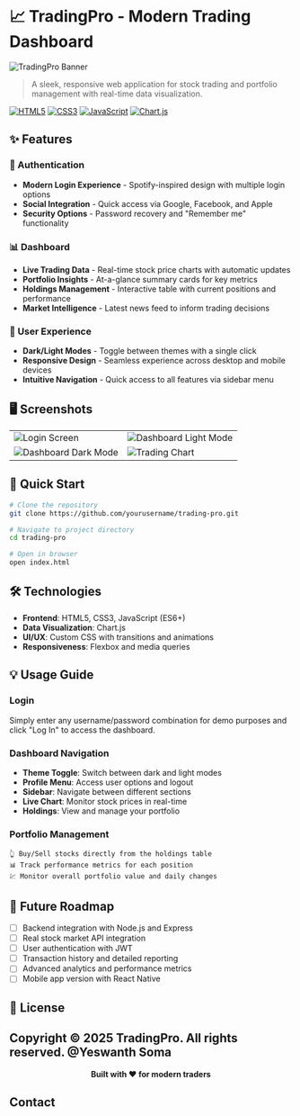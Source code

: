 # 📈 TradingPro - Modern Trading Dashboard

![TradingPro Banner](https://via.placeholder.com/1200x300)

> A sleek, responsive web application for stock trading and portfolio management with real-time data visualization.

[![HTML5](https://img.shields.io/badge/HTML5-E34F26?style=for-the-badge&logo=html5&logoColor=white)](https://developer.mozilla.org/en-US/docs/Web/HTML)
[![CSS3](https://img.shields.io/badge/CSS3-1572B6?style=for-the-badge&logo=css3&logoColor=white)](https://developer.mozilla.org/en-US/docs/Web/CSS)
[![JavaScript](https://img.shields.io/badge/JavaScript-F7DF1E?style=for-the-badge&logo=javascript&logoColor=black)](https://developer.mozilla.org/en-US/docs/Web/JavaScript)
[![Chart.js](https://img.shields.io/badge/Chart.js-FF6384?style=for-the-badge&logo=chart.js&logoColor=white)](https://www.chartjs.org/)

## ✨ Features

### 🔐 Authentication
* **Modern Login Experience** - Spotify-inspired design with multiple login options
* **Social Integration** - Quick access via Google, Facebook, and Apple
* **Security Options** - Password recovery and "Remember me" functionality

### 📊 Dashboard
* **Live Trading Data** - Real-time stock price charts with automatic updates
* **Portfolio Insights** - At-a-glance summary cards for key metrics
* **Holdings Management** - Interactive table with current positions and performance
* **Market Intelligence** - Latest news feed to inform trading decisions

### 🎨 User Experience
* **Dark/Light Modes** - Toggle between themes with a single click
* **Responsive Design** - Seamless experience across desktop and mobile devices
* **Intuitive Navigation** - Quick access to all features via sidebar menu

## 🖥️ Screenshots

<table>
  <tr>
    <td><img src="https://via.placeholder.com/400x250" alt="Login Screen" /></td>
    <td><img src="https://via.placeholder.com/400x250" alt="Dashboard Light Mode" /></td>
  </tr>
  <tr>
    <td><img src="https://via.placeholder.com/400x250" alt="Dashboard Dark Mode" /></td>
    <td><img src="https://via.placeholder.com/400x250" alt="Trading Chart" /></td>
  </tr>
</table>

## 🚀 Quick Start

```bash
# Clone the repository
git clone https://github.com/yourusername/trading-pro.git

# Navigate to project directory
cd trading-pro

# Open in browser
open index.html
```

## 🛠️ Technologies

* **Frontend**: HTML5, CSS3, JavaScript (ES6+)
* **Data Visualization**: Chart.js
* **UI/UX**: Custom CSS with transitions and animations
* **Responsiveness**: Flexbox and media queries

## 💡 Usage Guide

### Login
Simply enter any username/password combination for demo purposes and click "Log In" to access the dashboard.

### Dashboard Navigation
- **Theme Toggle**: Switch between dark and light modes
- **Profile Menu**: Access user options and logout
- **Sidebar**: Navigate between different sections
- **Live Chart**: Monitor stock prices in real-time
- **Holdings**: View and manage your portfolio

### Portfolio Management
```
👆 Buy/Sell stocks directly from the holdings table
📊 Track performance metrics for each position
💹 Monitor overall portfolio value and daily changes
```

## 🔮 Future Roadmap

- [ ] Backend integration with Node.js and Express
- [ ] Real stock market API integration
- [ ] User authentication with JWT
- [ ] Transaction history and detailed reporting
- [ ] Advanced analytics and performance metrics
- [ ] Mobile app version with React Native

## 📜 License

Copyright © 2025 TradingPro. All rights reserved.
@Yeswanth Soma
---

<p align="center">
  <b>Built with ❤️ for modern traders</b>
</p>

## Contact
